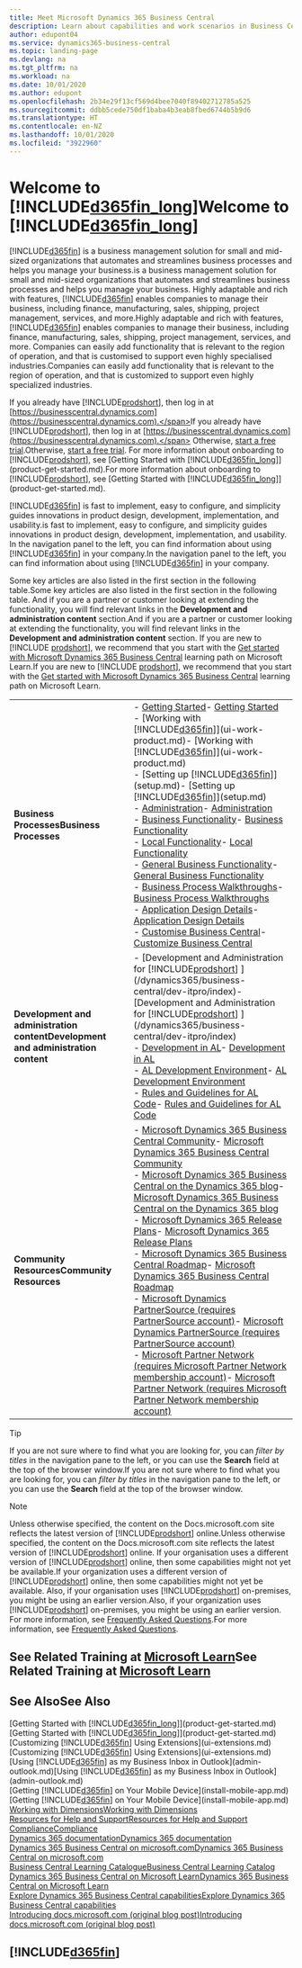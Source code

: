 ```yaml
---
title: Meet Microsoft Dynamics 365 Business Central
description: Learn about capabilities and work scenarios in Business Central, a business management solution for small and mid-sized organisations.
author: edupont04
ms.service: dynamics365-business-central
ms.topic: landing-page
ms.devlang: na
ms.tgt_pltfrm: na
ms.workload: na
ms.date: 10/01/2020
ms.author: edupont
ms.openlocfilehash: 2b34e29f13cf569d4bee7040f89402712785a525
ms.sourcegitcommit: ddbb5cede750df1baba4b3eab8fbed6744b5b9d6
ms.translationtype: HT
ms.contentlocale: en-NZ
ms.lasthandoff: 10/01/2020
ms.locfileid: "3922960"
---
```

# <a name="welcome-to-d365fin_long"></a><span data-ttu-id="9d3fb-103">Welcome to [!INCLUDE[d365fin_long](includes/d365fin_long_md.md)]</span><span class="sxs-lookup"><span data-stu-id="9d3fb-103">Welcome to [!INCLUDE[d365fin_long](includes/d365fin_long_md.md)]</span></span>

[!INCLUDE[d365fin](includes/d365fin_md.md)] <span data-ttu-id="9d3fb-104">is a business management solution for small and mid-sized organizations that automates and streamlines business processes and helps you manage your business.</span><span class="sxs-lookup"><span data-stu-id="9d3fb-104">is a business management solution for small and mid-sized organizations that automates and streamlines business processes and helps you manage your business.</span></span> <span data-ttu-id="9d3fb-105">Highly adaptable and rich with features, [!INCLUDE[d365fin](includes/d365fin_md.md)] enables companies to manage their business, including finance, manufacturing, sales, shipping, project management, services, and more.</span><span class="sxs-lookup"><span data-stu-id="9d3fb-105">Highly adaptable and rich with features, [!INCLUDE[d365fin](includes/d365fin_md.md)] enables companies to manage their business, including finance, manufacturing, sales, shipping, project management, services, and more.</span></span> <span data-ttu-id="9d3fb-106">Companies can easily add functionality that is relevant to the region of operation, and that is customised to support even highly specialised industries.</span><span class="sxs-lookup"><span data-stu-id="9d3fb-106">Companies can easily add functionality that is relevant to the region of operation, and that is customized to support even highly specialized industries.</span></span>

<span data-ttu-id="9d3fb-107">If you already have [!INCLUDE[prodshort](includes/prodshort.md)], then log in at [https://businesscentral.dynamics.com](https://businesscentral.dynamics.com).</span><span class="sxs-lookup"><span data-stu-id="9d3fb-107">If you already have [!INCLUDE[prodshort](includes/prodshort.md)], then log in at [https://businesscentral.dynamics.com](https://businesscentral.dynamics.com).</span></span> <span data-ttu-id="9d3fb-108">Otherwise, [start a free trial](https://go.microsoft.com/fwlink/?linkid=847861).</span><span class="sxs-lookup"><span data-stu-id="9d3fb-108">Otherwise, [start a free trial](https://go.microsoft.com/fwlink/?linkid=847861).</span></span> <span data-ttu-id="9d3fb-109">For more information about onboarding to [!INCLUDE[prodshort](includes/prodshort.md)], see [Getting Started with [!INCLUDE[d365fin_long](includes/d365fin_long_md.md)]](product-get-started.md).</span><span class="sxs-lookup"><span data-stu-id="9d3fb-109">For more information about onboarding to [!INCLUDE[prodshort](includes/prodshort.md)], see [Getting Started with [!INCLUDE[d365fin_long](includes/d365fin_long_md.md)]](product-get-started.md).</span></span>  

[!INCLUDE[d365fin](includes/d365fin_md.md)] <span data-ttu-id="9d3fb-110">is fast to implement, easy to configure, and simplicity guides innovations in product design, development, implementation, and usability.</span><span class="sxs-lookup"><span data-stu-id="9d3fb-110">is fast to implement, easy to configure, and simplicity guides innovations in product design, development, implementation, and usability.</span></span> <span data-ttu-id="9d3fb-111">In the navigation panel to the left, you can find information about using [!INCLUDE[d365fin](includes/d365fin_md.md)] in your company.</span><span class="sxs-lookup"><span data-stu-id="9d3fb-111">In the navigation panel to the left, you can find information about using [!INCLUDE[d365fin](includes/d365fin_md.md)] in your company.</span></span>  

<span data-ttu-id="9d3fb-112">Some key articles are also listed in the first section in the following table.</span><span class="sxs-lookup"><span data-stu-id="9d3fb-112">Some key articles are also listed in the first section in the following table.</span></span> <span data-ttu-id="9d3fb-113">And if you are a partner or customer looking at extending the functionality, you will find relevant links in the **Development and administration content** section.</span><span class="sxs-lookup"><span data-stu-id="9d3fb-113">And if you are a partner or customer looking at extending the functionality, you will find relevant links in the **Development and administration content** section.</span></span> <span data-ttu-id="9d3fb-114">If you are new to [!INCLUDE [prodshort](includes/prodshort.md)], we recommend that you start with the [Get started with Microsoft Dynamics 365 Business Central](/learn/paths/get-started-dynamics-365-business-central/) learning path on Microsoft Learn.</span><span class="sxs-lookup"><span data-stu-id="9d3fb-114">If you are new to [!INCLUDE [prodshort](includes/prodshort.md)], we recommend that you start with the [Get started with Microsoft Dynamics 365 Business Central](/learn/paths/get-started-dynamics-365-business-central/) learning path on Microsoft Learn.</span></span>  

|||  
|-|-|  
|<span data-ttu-id="9d3fb-115">**Business Processes**</span><span class="sxs-lookup"><span data-stu-id="9d3fb-115">**Business Processes**</span></span>|<span data-ttu-id="9d3fb-116">-   [Getting Started](product-get-started.md)</span><span class="sxs-lookup"><span data-stu-id="9d3fb-116">-   [Getting Started](product-get-started.md)</span></span><br /><span data-ttu-id="9d3fb-117">-   [Working with [!INCLUDE[d365fin](includes/d365fin_md.md)]](ui-work-product.md)</span><span class="sxs-lookup"><span data-stu-id="9d3fb-117">-   [Working with [!INCLUDE[d365fin](includes/d365fin_md.md)]](ui-work-product.md)</span></span><br /><span data-ttu-id="9d3fb-118">-   [Setting up [!INCLUDE[d365fin](includes/d365fin_md.md)]](setup.md)</span><span class="sxs-lookup"><span data-stu-id="9d3fb-118">-   [Setting up [!INCLUDE[d365fin](includes/d365fin_md.md)]](setup.md)</span></span><br /><span data-ttu-id="9d3fb-119">-   [Administration](admin-setup-and-administration.md)</span><span class="sxs-lookup"><span data-stu-id="9d3fb-119">-   [Administration](admin-setup-and-administration.md)</span></span><br /><span data-ttu-id="9d3fb-120">-   [Business Functionality](across-business-functionality.md)</span><span class="sxs-lookup"><span data-stu-id="9d3fb-120">-   [Business Functionality](across-business-functionality.md)</span></span><br /><span data-ttu-id="9d3fb-121">-   [Local Functionality](LocalFunctionality/Austria/austria-local-functionality.md)</span><span class="sxs-lookup"><span data-stu-id="9d3fb-121">-   [Local Functionality](LocalFunctionality/Austria/austria-local-functionality.md)</span></span><br /><span data-ttu-id="9d3fb-122">-   [General Business Functionality](ui-across-business-areas.md)</span><span class="sxs-lookup"><span data-stu-id="9d3fb-122">-   [General Business Functionality](ui-across-business-areas.md)</span></span><br /><span data-ttu-id="9d3fb-123">-   [Business Process Walkthroughs](walkthrough-business-process-walkthroughs.md)</span><span class="sxs-lookup"><span data-stu-id="9d3fb-123">-   [Business Process Walkthroughs](walkthrough-business-process-walkthroughs.md)</span></span><br /><span data-ttu-id="9d3fb-124">-   [Application Design Details](design-details-application-design.md)</span><span class="sxs-lookup"><span data-stu-id="9d3fb-124">-   [Application Design Details](design-details-application-design.md)</span></span><br /><span data-ttu-id="9d3fb-125">- [Customise Business Central](ui-customizing-overview.md)</span><span class="sxs-lookup"><span data-stu-id="9d3fb-125">- [Customize Business Central](ui-customizing-overview.md)</span></span>|  
|<span data-ttu-id="9d3fb-126">**Development and administration content**</span><span class="sxs-lookup"><span data-stu-id="9d3fb-126">**Development and administration content**</span></span>|<span data-ttu-id="9d3fb-127">-   [Development and Administration for [!INCLUDE[prodshort](includes/prodshort.md)] ](/dynamics365/business-central/dev-itpro/index)</span><span class="sxs-lookup"><span data-stu-id="9d3fb-127">-   [Development and Administration for [!INCLUDE[prodshort](includes/prodshort.md)] ](/dynamics365/business-central/dev-itpro/index)</span></span><br /><span data-ttu-id="9d3fb-128">-   [Development in AL](/dynamics365/business-central/dev-itpro/developer/devenv-dev-overview)</span><span class="sxs-lookup"><span data-stu-id="9d3fb-128">-   [Development in AL](/dynamics365/business-central/dev-itpro/developer/devenv-dev-overview)</span></span><br /><span data-ttu-id="9d3fb-129">-   [AL Development Environment](/dynamics365/business-central/dev-itpro/developer/devenv-reference-overview)</span><span class="sxs-lookup"><span data-stu-id="9d3fb-129">-   [AL Development Environment](/dynamics365/business-central/dev-itpro/developer/devenv-reference-overview)</span></span><br /><span data-ttu-id="9d3fb-130">-   [Rules and Guidelines for AL Code](/dynamics365/business-central/dev-itpro/compliance/apptest-overview)</span><span class="sxs-lookup"><span data-stu-id="9d3fb-130">-   [Rules and Guidelines for AL Code](/dynamics365/business-central/dev-itpro/compliance/apptest-overview)</span></span>|  
|<span data-ttu-id="9d3fb-131">**Community Resources**</span><span class="sxs-lookup"><span data-stu-id="9d3fb-131">**Community Resources**</span></span>|<span data-ttu-id="9d3fb-132">-   [Microsoft Dynamics 365 Business Central Community](https://community.dynamics.com/business)</span><span class="sxs-lookup"><span data-stu-id="9d3fb-132">-   [Microsoft Dynamics 365 Business Central Community](https://community.dynamics.com/business)</span></span><br /><span data-ttu-id="9d3fb-133">-   [Microsoft Dynamics 365 Business Central on the Dynamics 365 blog](https://cloudblogs.microsoft.com/dynamics365/it/product/business-central/)</span><span class="sxs-lookup"><span data-stu-id="9d3fb-133">-   [Microsoft Dynamics 365 Business Central on the Dynamics 365 blog](https://cloudblogs.microsoft.com/dynamics365/it/product/business-central/)</span></span><br /><span data-ttu-id="9d3fb-134">-   [Microsoft Dynamics 365 Release Plans](https://go.microsoft.com/fwlink/?linkid=2047422)</span><span class="sxs-lookup"><span data-stu-id="9d3fb-134">-   [Microsoft Dynamics 365 Release Plans](https://go.microsoft.com/fwlink/?linkid=2047422)</span></span><br /><span data-ttu-id="9d3fb-135">-   [Microsoft Dynamics 365 Business Central Roadmap](https://dynamics.microsoft.com/roadmap/business-central/)</span><span class="sxs-lookup"><span data-stu-id="9d3fb-135">-   [Microsoft Dynamics 365 Business Central Roadmap](https://dynamics.microsoft.com/roadmap/business-central/)</span></span><br /><span data-ttu-id="9d3fb-136">-   [Microsoft Dynamics PartnerSource \(requires PartnerSource account\)](https://mbs.microsoft.com/partnersource)</span><span class="sxs-lookup"><span data-stu-id="9d3fb-136">-   [Microsoft Dynamics PartnerSource \(requires PartnerSource account\)](https://mbs.microsoft.com/partnersource)</span></span><br /><span data-ttu-id="9d3fb-137">-   [Microsoft Partner Network \(requires Microsoft Partner Network membership account\)](https://mspartner.microsoft.com/en/us/windows/index.aspx)</span><span class="sxs-lookup"><span data-stu-id="9d3fb-137">-   [Microsoft Partner Network \(requires Microsoft Partner Network membership account\)](https://mspartner.microsoft.com/en/us/windows/index.aspx)</span></span>|  

> [!TIP]
> <span data-ttu-id="9d3fb-138">If you are not sure where to find what you are looking for, you can *filter by titles* in the navigation pane to the left, or you can use the **Search** field at the top of the browser window.</span><span class="sxs-lookup"><span data-stu-id="9d3fb-138">If you are not sure where to find what you are looking for, you can *filter by titles* in the navigation pane to the left, or you can use the **Search** field at the top of the browser window.</span></span>

> [!NOTE]
> <span data-ttu-id="9d3fb-139">Unless otherwise specified, the content on the Docs.microsoft.com site reflects the latest version of [!INCLUDE[prodshort](includes/prodshort.md)] online.</span><span class="sxs-lookup"><span data-stu-id="9d3fb-139">Unless otherwise specified, the content on the Docs.microsoft.com site reflects the latest version of [!INCLUDE[prodshort](includes/prodshort.md)] online.</span></span> <span data-ttu-id="9d3fb-140">If your organisation uses a different version of [!INCLUDE[prodshort](includes/prodshort.md)] online, then some capabilities might not yet be available.</span><span class="sxs-lookup"><span data-stu-id="9d3fb-140">If your organization uses a different version of [!INCLUDE[prodshort](includes/prodshort.md)] online, then some capabilities might not yet be available.</span></span> <span data-ttu-id="9d3fb-141">Also, if your organisation uses [!INCLUDE[prodshort](includes/prodshort.md)] on-premises, you might be using an earlier version.</span><span class="sxs-lookup"><span data-stu-id="9d3fb-141">Also, if your organization uses [!INCLUDE[prodshort](includes/prodshort.md)] on-premises, you might be using an earlier version.</span></span> <span data-ttu-id="9d3fb-142">For more information, see [Frequently Asked Questions](across-faq.md).</span><span class="sxs-lookup"><span data-stu-id="9d3fb-142">For more information, see [Frequently Asked Questions](across-faq.md).</span></span>

## <a name="see-related-training-at-microsoft-learn"></a><span data-ttu-id="9d3fb-143">See Related Training at [Microsoft Learn](/learn/browse/?products=dynamics-business-central)</span><span class="sxs-lookup"><span data-stu-id="9d3fb-143">See Related Training at [Microsoft Learn](/learn/browse/?products=dynamics-business-central)</span></span>

## <a name="see-also"></a><span data-ttu-id="9d3fb-144">See Also</span><span class="sxs-lookup"><span data-stu-id="9d3fb-144">See Also</span></span>

<span data-ttu-id="9d3fb-145">[Getting Started with [!INCLUDE[d365fin_long](includes/d365fin_long_md.md)]](product-get-started.md)</span><span class="sxs-lookup"><span data-stu-id="9d3fb-145">[Getting Started with [!INCLUDE[d365fin_long](includes/d365fin_long_md.md)]](product-get-started.md)</span></span>  
<span data-ttu-id="9d3fb-146">[Customizing [!INCLUDE[d365fin](includes/d365fin_md.md)] Using Extensions](ui-extensions.md)</span><span class="sxs-lookup"><span data-stu-id="9d3fb-146">[Customizing [!INCLUDE[d365fin](includes/d365fin_md.md)] Using Extensions](ui-extensions.md)</span></span>  
<span data-ttu-id="9d3fb-147">[Using [!INCLUDE[d365fin](includes/d365fin_md.md)] as my Business Inbox in Outlook](admin-outlook.md)</span><span class="sxs-lookup"><span data-stu-id="9d3fb-147">[Using [!INCLUDE[d365fin](includes/d365fin_md.md)] as my Business Inbox in Outlook](admin-outlook.md)</span></span>  
<span data-ttu-id="9d3fb-148">[Getting [!INCLUDE[d365fin](includes/d365fin_md.md)] on Your Mobile Device](install-mobile-app.md)</span><span class="sxs-lookup"><span data-stu-id="9d3fb-148">[Getting [!INCLUDE[d365fin](includes/d365fin_md.md)] on Your Mobile Device](install-mobile-app.md)</span></span>  
[<span data-ttu-id="9d3fb-149">Working with Dimensions</span><span class="sxs-lookup"><span data-stu-id="9d3fb-149">Working with Dimensions</span></span>](finance-dimensions.md)  
[<span data-ttu-id="9d3fb-150">Resources for Help and Support</span><span class="sxs-lookup"><span data-stu-id="9d3fb-150">Resources for Help and Support</span></span>](product-help-and-support.md)  
[<span data-ttu-id="9d3fb-151">Compliance</span><span class="sxs-lookup"><span data-stu-id="9d3fb-151">Compliance</span></span>](compliance/compliance-overview.md)  
[<span data-ttu-id="9d3fb-152">Dynamics 365 documentation</span><span class="sxs-lookup"><span data-stu-id="9d3fb-152">Dynamics 365 documentation</span></span>](/dynamics365/)  
[<span data-ttu-id="9d3fb-153">Dynamics 365 Business Central on microsoft.com</span><span class="sxs-lookup"><span data-stu-id="9d3fb-153">Dynamics 365 Business Central on microsoft.com</span></span>](https://dynamics.microsoft.com/business-central/overview/)  
[<span data-ttu-id="9d3fb-154">Business Central Learning Catalogue</span><span class="sxs-lookup"><span data-stu-id="9d3fb-154">Business Central Learning Catalog</span></span>](readiness/readiness-learning-catalog.md)  
[<span data-ttu-id="9d3fb-155">Dynamics 365 Business Central on Microsoft Learn</span><span class="sxs-lookup"><span data-stu-id="9d3fb-155">Dynamics 365 Business Central on Microsoft Learn</span></span>](/learn/browse/?products=dynamics-business-central)  
[<span data-ttu-id="9d3fb-156">Explore Dynamics 365 Business Central capabilities</span><span class="sxs-lookup"><span data-stu-id="9d3fb-156">Explore Dynamics 365 Business Central capabilities</span></span>](https://dynamics.microsoft.com/business-central/capabilities/)  
[<span data-ttu-id="9d3fb-157">Introducing docs.microsoft.com (original blog post)</span><span class="sxs-lookup"><span data-stu-id="9d3fb-157">Introducing docs.microsoft.com (original blog post)</span></span>](https://docs.microsoft.com/teamblog/introducing-docs-microsoft-com)  

## [!INCLUDE[d365fin](includes/free_trial_md.md)]
